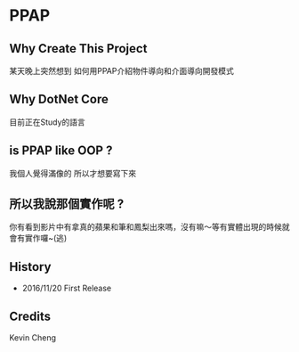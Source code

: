 # PPAP

## Why Create This Project

某天晚上突然想到 如何用PPAP介紹物件導向和介面導向開發模式

## Why DotNet Core

目前正在Study的語言

## is PPAP like OOP ?

我個人覺得滿像的 所以才想要寫下來

## 所以我說那個實作呢 ?

你有看到影片中有拿真的蘋果和筆和鳳梨出來嗎，沒有嘛～等有實體出現的時候就會有實作囉~(逃)  

## History

- 2016/11/20 First Release


## Credits

Kevin Cheng<br/>
